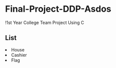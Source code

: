 # Final-Project-DDP-Asdos
!1st Year College Team Project Using C 

## List
<li> House </li>
<li> Cashier </li>
<li> Flag </li>
